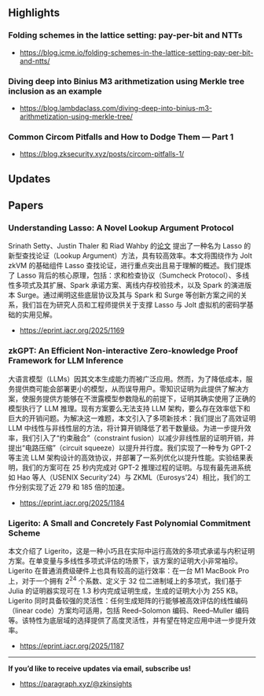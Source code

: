 ## Highlights
### Folding schemes in the lattice setting: pay-per-bit and NTTs
- <https://blog.icme.io/folding-schemes-in-the-lattice-setting-pay-per-bit-and-ntts/>
### Diving deep into Binius M3 arithmetization using Merkle tree inclusion as an example
- <https://blog.lambdaclass.com/diving-deep-into-binius-m3-arithmetization-using-merkle-tree/>
### Common Circom Pitfalls and How to Dodge Them — Part 1
- <https://blog.zksecurity.xyz/posts/circom-pitfalls-1/>

## Updates

## Papers

### Understanding Lasso: A Novel Lookup Argument Protocol
Srinath Setty、Justin Thaler 和 Riad Wahby 的[论文](https://eprint.iacr.org/2023/1216) 提出了一种名为 Lasso 的新型查找论证（Lookup Argument）方法，具有较高效率。本文将围绕作为 Jolt zkVM 的基础组件 Lasso 查找论证，进行重点突出且易于理解的概述。我们提炼了 Lasso 背后的核心原理，包括：求和检查协议（Sumcheck Protocol）、多线性多项式及其扩展、Spark 承诺方案、离线内存校验技术，以及 Spark 的演进版本 Surge。通过阐明这些底层协议及其与 Spark 和 Surge 等创新方案之间的关系，我们旨在为研究人员和工程师提供关于支撑 Lasso 与 Jolt 虚拟机的密码学基础的实用见解。
- <https://eprint.iacr.org/2025/1169>

### zkGPT: An Efficient Non-interactive Zero-knowledge Proof Framework for LLM Inference
大语言模型（LLMs）因其文本生成能力而被广泛应用。然而，为了降低成本，服务提供商可能会部署更小的模型，从而误导用户。零知识证明为此提供了解决方案，使服务提供方能够在不泄露模型参数隐私的前提下，证明其确实使用了正确的模型执行了 LLM 推理。现有方案要么无法支持 LLM 架构，要么存在效率低下和巨大的开销问题。为解决这一难题，本文引入了多项新技术：我们提出了高效证明 LLM 中线性与非线性层的方法，将计算开销降低了若干数量级。为进一步提升效率，我们引入了“约束融合”（constraint fusion）以减少非线性层的证明开销，并提出“电路压缩”（circuit squeeze）以提升并行度。我们实现了一种专为 GPT-2 等主流 LLM 架构设计的高效协议，并部署了一系列优化以提升性能。实验结果表明，我们的方案可在 25 秒内完成对 GPT-2 推理过程的证明。与现有最先进系统如 Hao 等人（USENIX Security'24）与 ZKML（Eurosys'24）相比，我们的工作分别实现了近 279 和 185 倍的加速。
- <https://eprint.iacr.org/2025/1184>

### Ligerito: A Small and Concretely Fast Polynomial Commitment Scheme
本文介绍了 Ligerito，这是一种小巧且在实际中运行高效的多项式承诺与内积证明方案。在单变量与多线性多项式评估的场景下，该方案的证明大小非常袖珍。
Ligerito 在普通消费级硬件上也具有较高的运行效率：在一台 M1 MacBook Pro 上，对于一个拥有 $2^{24}$ 个系数、定义于 32 位二进制域上的多项式，我们基于 Julia 的证明器实现可在 1.3 秒内完成证明生成，生成的证明大小为 255 KB。
Ligerito 同时具备较强的灵活性：任何生成矩阵的行能够被高效评估的线性编码（linear code）方案均可适用，包括 Reed–Solomon 编码、Reed–Muller 编码等。该特性为底层域的选择提供了高度灵活性，并有望在特定应用中进一步提升效率。
- <https://eprint.iacr.org/2025/1187>

---
**If you’d like to receive updates via email, subscribe us!**

- <https://paragraph.xyz/@zkinsights>
